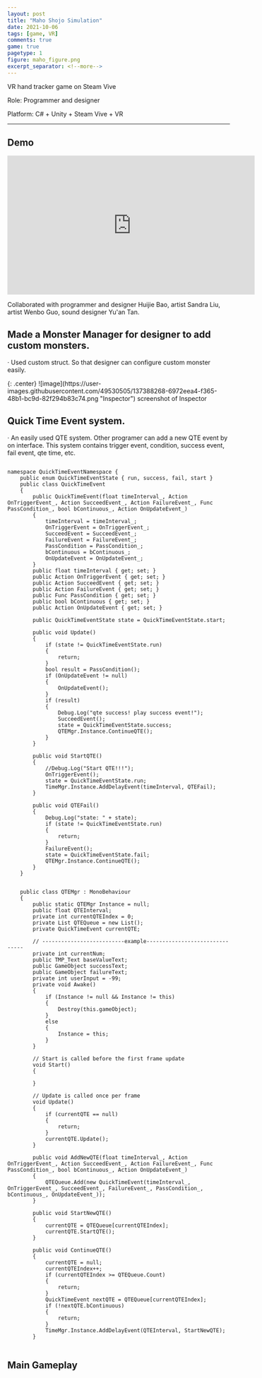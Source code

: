 ```yaml
---
layout: post
title: "Maho Shojo Simulation"
date: 2021-10-06
tags: [game, VR]
comments: true
game: true
pagetype: 1
figure: maho_figure.png
excerpt_separator: <!--more-->
---
```

VR hand tracker game on Steam Vive

Role: Programmer and designer

Platform: C# + Unity + Steam Vive + VR
<!--more-->
---

## Demo
<iframe width="560" height="315" src="https://www.youtube.com/embed/k_CLwO1Jkfg" frameborder="0" allow="accelerometer; autoplay; encrypted-media; gyroscope; picture-in-picture" allowfullscreen></iframe>

Collaborated with programmer and designer Huijie Bao, artist Sandra Liu, artist Wenbo Guo, sound designer Yu'an Tan.


## Made a Monster Manager for designer to add custom monsters.
<p>· Used custom struct. So that designer can configure custom monster easily.</p>
{: .center}
![image](https://user-images.githubusercontent.com/49530505/137388268-6972eea4-f365-48b1-bc9d-82f294b83c74.png "Inspector")
<span class="caption">screenshot of Inspector</span>

## Quick Time Event system.
<p>· An easily used QTE system. Other programer can add a new QTE event by on interface. This system contains trigger event, condition, success event, fail event, qte time, etc.</p>

<pre>
<code>
namespace QuickTimeEventNamespace {
    public enum QuickTimeEventState { run, success, fail, start }
    public class QuickTimeEvent
    {
        public QuickTimeEvent(float timeInterval_, Action OnTriggerEvent_, Action SucceedEvent_, Action FailureEvent_, Func<bool> PassCondition_, bool bContinuous_, Action OnUpdateEvent_)
        {
            timeInterval = timeInterval_;
            OnTriggerEvent = OnTriggerEvent_;
            SucceedEvent = SucceedEvent_;
            FailureEvent = FailureEvent_;
            PassCondition = PassCondition_;
            bContinuous = bContinuous_;
            OnUpdateEvent = OnUpdateEvent_;
        }
        public float timeInterval { get; set; }
        public Action OnTriggerEvent { get; set; }
        public Action SucceedEvent { get; set; }
        public Action FailureEvent { get; set; }
        public Func<bool> PassCondition { get; set; }
        public bool bContinuous { get; set; }
        public Action OnUpdateEvent { get; set; }

        public QuickTimeEventState state = QuickTimeEventState.start;

        public void Update()
        {
            if (state != QuickTimeEventState.run)
            {
                return;
            }
            bool result = PassCondition();
            if (OnUpdateEvent != null)
            {
                OnUpdateEvent();
            }            
            if (result)
            {
                Debug.Log("qte success! play success event!");
                SucceedEvent();
                state = QuickTimeEventState.success;
                QTEMgr.Instance.ContinueQTE();
            }
        }

        public void StartQTE()
        {
            //Debug.Log("Start QTE!!!");
            OnTriggerEvent();
            state = QuickTimeEventState.run;
            TimeMgr.Instance.AddDelayEvent(timeInterval, QTEFail);
        }

        public void QTEFail()
        {
            Debug.Log("state: " + state);
            if (state != QuickTimeEventState.run)
            {
                return;
            }
            FailureEvent();
            state = QuickTimeEventState.fail;
            QTEMgr.Instance.ContinueQTE();
        }
    }


    public class QTEMgr : MonoBehaviour
    {
        public static QTEMgr Instance = null;
        public float QTEInterval;
        private int currentQTEIndex = 0;
        private List<QuickTimeEvent> QTEQueue = new List<QuickTimeEvent>();
        private QuickTimeEvent currentQTE;

        // --------------------------example-------------------------------
        private int currentNum;
        public TMP_Text baseValueText;
        public GameObject successText;
        public GameObject failureText;
        private int userInput = -99;
        private void Awake()
        {
            if (Instance != null && Instance != this)
            {
                Destroy(this.gameObject);
            }
            else
            {
                Instance = this;
            }
        }

        // Start is called before the first frame update
        void Start()
        {

        }

        // Update is called once per frame
        void Update()
        {
            if (currentQTE == null)
            {
                return;
            }
            currentQTE.Update();
        }

        public void AddNewQTE(float timeInterval_, Action OnTriggerEvent_, Action SucceedEvent_, Action FailureEvent_, Func<bool> PassCondition_, bool bContinuous_, Action OnUpdateEvent_)
        {
            QTEQueue.Add(new QuickTimeEvent(timeInterval_, OnTriggerEvent_, SucceedEvent_, FailureEvent_, PassCondition_, bContinuous_, OnUpdateEvent_));
        }

        public void StartNewQTE()
        {
            currentQTE = QTEQueue[currentQTEIndex];
            currentQTE.StartQTE();
        }

        public void ContinueQTE()
        {
            currentQTE = null;
            currentQTEIndex++;
            if (currentQTEIndex >= QTEQueue.Count)
            {
                return;
            }
            QuickTimeEvent nextQTE = QTEQueue[currentQTEIndex];
            if (!nextQTE.bContinuous)
            {
                return;
            }
            TimeMgr.Instance.AddDelayEvent(QTEInterval, StartNewQTE);
        }
</code>
</pre>

## Main Gameplay